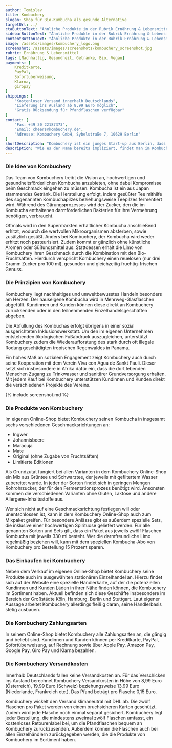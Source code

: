 ```yaml
---
author: Tomislav
title: Kombuchery
slogan: Shop für Bio-Kumbucha als gesunde Alternative
targetUrl: ../
ctaButtonText: "Ähnliche Produkte in der Rubrik Ernährung & Lebensmittel"
sidebarButtonText: "Ähnliche Produkte in der Rubrik Ernährung & Lebensmittel"
contentButtonText: "Ähnliche Produkte in der Rubrik Ernährung & Lebensmittel"
image: /assets/images/kombuchery_logo.png
screenshot: /assets/images/screenshots/kombuchery_screenshot.jpg
rubric: Ernährung & Lebensmittel
tags: [Nachhaltig, Gesundheit, Getränke, Bio, Vegan]
payments: [
    Kreditkarte,
    PayPal,
    Sofortüberweisung,
    Klarna,
    giropay
]
shippings: [
    "Kostenloser Versand innerhalb Deutschlands",
    "Lieferung ins Ausland ab 8,99 Euro möglich",
    "Gratis Rücksendung für Pfandflaschen verfügbar"
]
contact: [
    "Fax: +49 30 22187373",
    "Email: cheers@kombuchery.de",
    "Adresse: Kombuchery GmbH, Sybelstraße 7, 10629 Berlin"
]
shortDescription: "Kombuchery ist ein junges Start-up aus Berlin, dass sich auf die Herstellung und den Vertrieb von Bio-Kombucha als eine gesunde Limonade spezialisiert hat."
description: "Wie es der Name bereits impliziert, findet man im Kombuchery Online-Shop eine breit gefächerte Auswahl an verschiedensten Kombucha-Sorten. Alle Produkte sind vegan und verfügen über eine Bio-Zertifizierung."
---
```


### Die Idee von Kombuchery

Das Team von Kombuchery treibt die Vision an, hochwertigen und gesundheitsförderlichen Kombucha anzubieten, ohne dabei Kompromisse beim Geschmack eingehen zu müssen. Kombucha ist ein aus Japan stammendes Getränk. Die Herstellung erfolgt, indem gesüßter Tee mithilfe des sogenannten Kombuchapilzes beziehungsweise Teepilzes fermentiert wird. Während des Gärungsprozesses wird der Zucker, den die im Kombucha enthaltenen darmförderlichen Bakterien für ihre Vermehrung benötigen, verbraucht.

Oftmals wird in den Supermärkten erhältlicher Kombucha anschließend erhitzt, wodurch die wertvollen Mikroorganismen absterben, sowie zusätzlich gesüßt. Anders bei Kombuchery, der Kombucha wird weder erhitzt noch pasteurisiert. Zudem kommt er gänzlich ohne künstliche Aromen oder Süßungsmittel aus. Stattdessen erhält die Limo von Kombuchery ihren Geschmack durch die Kombination mit den Bio-Fruchtsäften. Hierdurch verspricht Kombuchery einen reuelosen (nur drei Gramm Zucker pro 100 ml), gesunden und gleichzeitig fruchtig-frischen Genuss.

### Die Prinzipien von Kombuchery

Kombuchery liegt nachhaltiges und umweltbewusstes Handeln besonders am Herzen. Der hauseigene Kombucha wird in Mehrweg-Glasflaschen abgefüllt. Kundinnen und Kunden können diese direkt an Kombuchery zurücksenden oder in den teilnehmenden Einzelhandelsgeschäften abgeben.

Die Abfüllung des Kombuchas erfolgt übrigens in einer sozial ausgerichteten Inklusionswerkstatt. Um den im eigenen Unternehmen entstehenden ökologischen Fußabdruck auszugleichen, unterstützt Kombuchery zudem die Wiederaufforstung des stark durch oft illegale Rodung geschädigten tropischen Regenwaldes in Panama.

Ein hohes Maß an sozialem Engagement zeigt Kombuchery auch durch seine Kooperation mit dem Verein Viva con Agua de Sankt Pauli. Dieser setzt sich insbesondere in Afrika dafür ein, dass die dort lebenden Menschen Zugang zu Trinkwasser und sanitärer Grundversorgung erhalten. Mit jedem Kauf bei Kombuchery unterstützen Kundinnen und Kunden direkt die verschiedenen Projekte des Vereins.

{% include screenshot.md %}

### Die Produkte von Kombuchery

Im eigenen Online-Shop bietet Kombuchery seinen Kombucha in insgesamt sechs verschiedenen Geschmacksrichtungen an:

+ Ingwer
+ Johannisbeere
+ Maracuja
+ Mate
+ Original (ohne Zugabe von Fruchtsäften)
+ Limitierte Editionen

Als Grundzutat fungiert bei allen Varianten in dem Kombuchery Online-Shop ein Mix aus Grüntee und Schwarztee, der jeweils mit gefiltertem Wasser zubereitet wurde. In jeder der Sorten findet sich in geringen Mengen Rohrohrzucker, der für den Fermentationsprozess benötigt wird. Ansonsten kommen die verschiedenen Varianten ohne Gluten, Laktose und andere Allergene-Inhaltsstoffe aus. 

Wer sich nicht auf eine Geschmacksrichtung festlegen will oder unentschlossen ist, kann in dem Kombuchery Online-Shop auch zum Mixpaket greifen. Für besondere Anlässe gibt es außerdem spezielle Sets, die inklusive einer hochwertigen Spirituose geliefert werden. Für alle genannten Sorten und Sets gilt, dass ein Paket aus jeweils zwölf Flaschen Kombucha mit jeweils 330 ml besteht. Wer die darmfreundliche Limo regelmäßig beziehen will, kann mit dem speziellen Kombucha-Abo von Kombuchery pro Bestellung 15 Prozent sparen.

### Das Einkaufen bei Kombuchery

Neben dem Verkauf im eigenen Online-Shop bietet Kombuchery seine Produkte auch im ausgewählten stationären Einzelhandel an. Hierzu findet sich auf der Website eine spezielle Händlerkarte, auf der die potenziellen Kundinnen und Kunden Läden in ihrer Nähe finden können, die Kombuchery im Sortiment haben. Aktuell befinden sich diese Geschäfte insbesondere im Bereich der Großstädte Köln, Hamburg, Berlin und Stuttgart. Laut eigener Aussage arbeitet Kombuchery allerdings fleißig daran, seine Händlerbasis stetig ausbauen.

### Die Kombuchery Zahlungsarten

In seinem Online-Shop bietet Kombuchery alle Zahlungsarten an, die gängig und beliebt sind. Kundinnen und Kunden können per Kreditkarte, PayPal, Sofortüberweisung, auf Rechnung sowie über Apple Pay, Amazon Pay, Google Pay, Giro Pay und Klarna bezahlen.

### Die Kombuchery Versandkosten

Innerhalb Deutschlands fallen keine Versandkosten an. Für das Verschicken ins Ausland berechnet Kombuchery Versandkosten in Höhe von 8,99 Euro (Österreich), 19,99 Euro (Schweiz) beziehungsweise 13,99 Euro (Niederlande, Frankreich etc.). Das Pfand beträgt pro Flasche 0,15 Euro. 

Kombuchery wickelt den Versand klimaneutral mit DHL ab. Die zwölf Flaschen pro Paket werden von einem bruchsicheren Karton geschützt. Zudem wird jede Flasche noch einmal separat gesichert. Kombuchery legt jeder Bestellung, die mindestens zweimal zwölf Flaschen umfasst, ein kostenloses Retourenlabel bei, um die Pfandflaschen bequem an Kombuchery zurückzusenden. Außerdem können die Flaschen auch bei allen Einzelhändlern zurückgegeben werden, die die Produkte von Kombuchery im Sortiment haben.